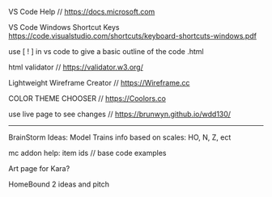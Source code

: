 VS Code Help // https://docs.microsoft.com

VS Code Windows Shortcut Keys
https://code.visualstudio.com/shortcuts/keyboard-shortcuts-windows.pdf

use [ ! ] in vs code to give a basic outline of the code .html


html validator // https://validator.w3.org/


Lightweight Wireframe Creator // https://Wireframe.cc

COLOR THEME CHOOSER // https://Coolors.co

use live page to see changes // https://brunwyn.github.io/wdd130/

- - - - - - - - - - -
BrainStorm Ideas:
  Model Trains info based on scales: HO, N, Z, ect

  mc addon help: item ids // base code examples

  Art page for Kara?

  HomeBound 2 ideas and pitch
